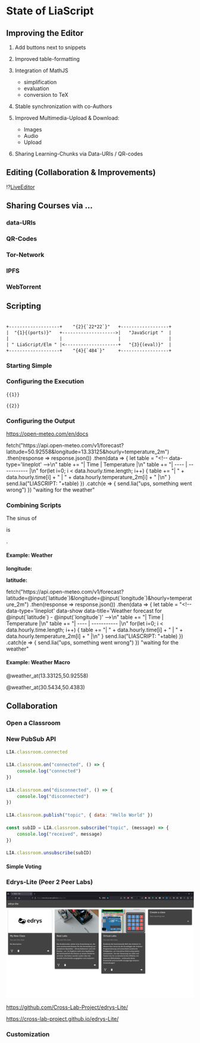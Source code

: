 <!--

@style

.image {
  box-shadow: 5px 5px 15px 5px #aaa;
  animation: fadeIn 5s;
}

@keyframes fadeIn {
  0% { opacity: 0; }
  100% { opacity: 1; }
}

.lia-slide__container {
    background-image: url("http://localhost:8000/pic/background.png");
    background-size: cover;
    background-repeat: no-repeat;
    background-position: center;
}


@keyframes wave {
 0% {
   transform: rotate(0deg);
 }
 10% {
   transform: rotate(16deg);
 }
 20% {
   transform: rotate(-6deg);
 }
 30% {
   transform: rotate(16deg);
 }
 40% {
   transform: rotate(-4deg);
 }
 50% {
   transform: rotate(16deg);
 }
 60% {
   transform: rotate(0deg);
 }
 100% {
   transform: rotate(0deg);
 }
}

.waving-hand {
 animation: wave 2.1s 0.6s infinite;
 transform-origin: 75% 75%;
 display: inline-block;
}

.fall {
 position: absolute;
 top: 0;
 animation: fall 2s linear infinite;
}

@keyframes fall {
 0% { top: 0; }
 100% { top: 100%; }
}

@end

-->

# State of LiaScript




## Improving the Editor

1. Add buttons next to snippets
2. Improved table-formatting
3. Integration of MathJS

   - simplification
   - evaluation
   - conversion to TeX

4. Stable synchronization with co-Authors

5. Improved Multimedia-Upload & Download:
   
   - Images
   - Audio
   - Upload

6. Sharing Learning-Chunks via Data-URIs / QR-codes

## Editing (Collaboration & Improvements)

!?[LiveEditor](./vid/LiveEditor.mp4)

## Sharing Courses via ...



### data-URIs



### QR-Codes

### Tor-Network

### IPFS

### WebTorrent

## Scripting

``` ascii

+-------------------+    "{2}{`22*22`}"   +------------------+
|  "{1}{(ports)}"   +-------------------->|   "JavaScript "  |
|                   |                     |                  |
| " LiaScript/Elm " |<--------------------+   "{3}{(eval)}"  |
+-------------------+    "{4}{`484`}"     +------------------+
```

### Starting Simple

<script>"Hello World"</script>

<script>22*22</script>

### Configuring the Execution

    {{1}}
<script run-once="true">
    var string = "Hello World"
    alert(string)
    string
</script>

    {{2}}
<script run-once="true">
    var calculation = 22*22
    alert(calculation)
    calculation
</script>

### Configuring the Output

https://open-meteo.com/en/docs

<script run-once="true" style="display: block">

fetch("https://api.open-meteo.com/v1/forecast?latitude=50.92558&longitude=13.33125&hourly=temperature_2m")
    .then(response => response.json())
    .then(data => {
        let table = "<!-- data-type='lineplot' -->\n"
        table += "| Time | Temperature |\n"
        table += "| ---- | ----------- |\n"

        for(let i=0; i < data.hourly.time.length; i++) {
            table += "| " + data.hourly.time[i] + " | " + data.hourly.temperature_2m[i] + " |\n"
        }

        send.lia("LIASCRIPT: "+table)
    })
    .catch(e => {
        send.lia("ups, something went wrong")
    })


"waiting for the weather"
</script>

### Combining Scripts

The sinus of
<script output="x" default="1" input="number">@input</script>
is
<script>Math.sin(@input(`x`))</script>.

#### Example: Weather

__longitude: <script default="13.33125" input="range" output="longitude">@input</script>__

__latitude: <script default="50.92558" input="range" output="latitude">@input</script>__

<script run-once="true" style="display: block">

fetch("https://api.open-meteo.com/v1/forecast?latitude=@input(`latitude`)&longitude=@input(`longitude`)&hourly=temperature_2m")
    .then(response => response.json())
    .then(data => {
        let table = "<!-- data-type='lineplot' data-show data-title='Weather forecast for @input(`latitude`) - @input(`longitude`)' -->\n"
        table += "| Time | Temperature |\n"
        table += "| ---- | ----------- |\n"

        for(let i=0; i < data.hourly.time.length; i++) {
            table += "| " + data.hourly.time[i] + " | " + data.hourly.temperature_2m[i] + " |\n"
        }

        send.lia("LIASCRIPT: "+table)
    })
    .catch(e => {
        send.lia("ups, something went wrong")
    })

"waiting for the weather"
</script>


#### Example: Weather Macro
<!--
@weather_at: @weather_at_(@uid,@0,@1)

@weather_at_

longitude: <script default="@1" input="range" output="longitude_@0">@input</script>

latitude: <script default="@2" input="range" output="latitude_@0">@input</script>


<script run-once="true" style="display: block">

fetch("https://api.open-meteo.com/v1/forecast?latitude=@input(`latitude_@0`)&longitude=@input(`longitude_@0`)&hourly=temperature_2m")
    .then(response => response.json())
    .then(data => {
        let table = "<!-- data-type='lineplot' data-show data-title='Weather forecast for @input(`latitude_@0`) - @input(`longitude_@0`)' --"+">\n"
        table += "| Time | Temperature |\n"
        table += "| ---- | ----------- |\n"

        for(let i=0; i < data.hourly.time.length; i++) {
            table += "| " + data.hourly.time[i] + " | " + data.hourly.temperature_2m[i] + " |\n"
        }

        send.lia("LIASCRIPT: "+table)
    })
    .catch(e => {
        send.lia("ups, something went wrong", e.message)
    })

"waiting for the weather"
</script>

@end
-->


@weather_at(13.33125,50.92558)


@weather_at(30.5434,50.4383)


## Collaboration

### Open a Classroom

### New PubSub API

``` javascript
LIA.classroom.connected

LIA.classroom.on("connected", () => {
    console.log("connected")
})

LIA.classroom.on("disconnected", () => {
    console.log("disconnected")
})

LIA.classroom.publish("topic", { data: "Hello World" })

const subID = LIA.classroom.subscribe("topic", (message) => {
    console.log("received", message)
})

LIA.classroom.unsubscribe(subID)
```

#### Simple Voting

<script>
LIA.classroom.on("connected", () => {
    console.log("connected")
})

const hand = document.createElement("span")
hand.innerHTML = "👋"
hand.classList.add("waving-hand")
hand.classList.add("fall")

document.body.appendChild(hand)

</script>


### Edrys-Lite (Peer 2 Peer Labs)

![Edrys-Lite](pic/edrys-lite.png)<!-- class="image" -->

https://github.com/Cross-Lab-Project/edrys-Lite/

https://cross-lab-project.github.io/edrys-Lite/

### Customization